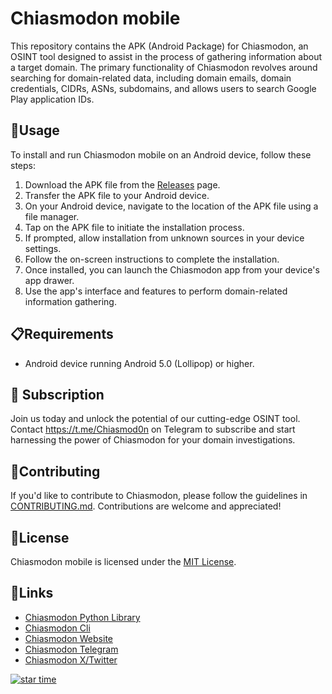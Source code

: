 # Chiasmodon mobile

This repository contains the APK (Android Package) for Chiasmodon, an OSINT tool designed to assist in the process of gathering information about a target domain. The primary functionality of Chiasmodon revolves around searching for domain-related data, including domain emails, domain credentials, CIDRs, ASNs, subdomains, and allows users to search Google Play application IDs.

## 📱Usage

To install and run Chiasmodon mobile on an Android device, follow these steps:

1. Download the APK file from the [Releases](https://github.com/chiasmod0n/chiasmodon-mobile/releases) page.
2. Transfer the APK file to your Android device.
3. On your Android device, navigate to the location of the APK file using a file manager.
4. Tap on the APK file to initiate the installation process.
5. If prompted, allow installation from unknown sources in your device settings.
6. Follow the on-screen instructions to complete the installation.
7. Once installed, you can launch the Chiasmodon app from your device's app drawer.
8. Use the app's interface and features to perform domain-related information gathering.

## 📋Requirements

- Android device running Android 5.0 (Lollipop) or higher.

## 🔑 Subscription
Join us today and unlock the potential of our cutting-edge OSINT tool. Contact https://t.me/Chiasmod0n on Telegram to subscribe and start harnessing the power of Chiasmodon for your domain investigations.

## 🤝Contributing

If you'd like to contribute to Chiasmodon, please follow the guidelines in [CONTRIBUTING.md](CONTRIBUTING.md). Contributions are welcome and appreciated!

## 📄License

Chiasmodon mobile is licensed under the [MIT License](LICENSE).

## 🔗Links

- [Chiasmodon Python Library](https://pypi.org/project/chiasmodon)
- [Chiasmodon Cli](https://github.com/chiasmod0n/chiasmodon)
- [Chiasmodon Website](https://chiasmodon.club)
- [Chiasmodon Telegram](https://t.me/chiasmod0n)
- [Chiasmodon X/Twitter](https://x.com/chiasmod0n)

[![star time](https://starchart.cc/chiasmod0n/chiasmodon-mobile.svg?variant=adaptive)](https://starchart.cc/chiasmod0n/chiasmodon-mobile)
